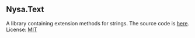 ## Nysa.Text
A library containing extension methods for strings.  The source code is [here](https://github.com/slowsigma/Nysa/tree/master/Nysa.Text "github").
License: [MIT](https://mit-license.org/ "MIT")